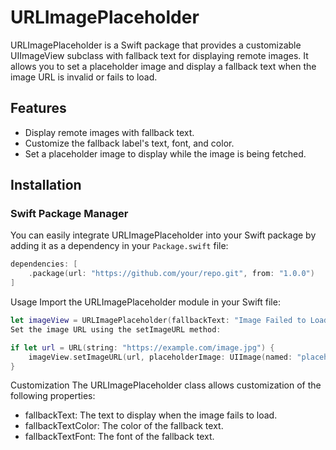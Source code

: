 # URLImagePlaceholder

URLImagePlaceholder is a Swift package that provides a customizable UIImageView subclass with fallback text for displaying remote images. It allows you to set a placeholder image and display a fallback text when the image URL is invalid or fails to load.

## Features

- Display remote images with fallback text.
- Customize the fallback label's text, font, and color.
- Set a placeholder image to display while the image is being fetched.

## Installation

### Swift Package Manager

You can easily integrate URLImagePlaceholder into your Swift package by adding it as a dependency in your `Package.swift` file:

```swift
dependencies: [
    .package(url: "https://github.com/your/repo.git", from: "1.0.0")
]
```
Usage
Import the URLImagePlaceholder module in your Swift file:
```swift
let imageView = URLImagePlaceholder(fallbackText: "Image Failed to Load", frame: CGRect(x: 0, y: 0, width: 200, height: 200))
Set the image URL using the setImageURL method:

if let url = URL(string: "https://example.com/image.jpg") {
    imageView.setImageURL(url, placeholderImage: UIImage(named: "placeholder"))
}
```

Customization
The URLImagePlaceholder class allows customization of the following properties:
* fallbackText: The text to display when the image fails to load.
* fallbackTextColor: The color of the fallback text.
* fallbackTextFont: The font of the fallback text.
